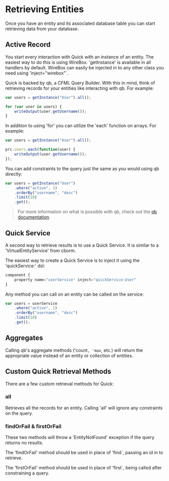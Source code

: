 # Retrieving Entities

Once you have an entity and its associated database table you can start retrieving data from your database.

## Active Record

You start every interaction with Quick with an instance of an entity. The easiest way to do this is using WireBox. 'getInstance' is available in all handlers by default. WireBox can easily be injected in to any other class you need using 'inject="wirebox"`.

Quick is backed by qb, a CFML Query Builder. With this in mind, think of retrieving records for your entities like interacting with qb. For example:

```javascript
var users = getInstance("User").all();

for (var user in users) {
    writeOutput(user.getUsername());
}
```

In addition to using 'for' you can utilize the 'each' function on arrays. For example:

```javascript
var users = getInstance("User").all();

prc.users.each(function(user) {
    writeOutput(user.getUsername());
});
```

You can add constraints to the query just the same as you would using qb directly:

```javascript
var users = getInstance("User")
    .where("active", 1)
    .orderBy("username", "desc")
    .limit(10)
    .get();
```

> For more information on what is possible with qb, check out the [qb documentation](https://qb.ortusbooks.com).

## Quick Service

A second way to retrieve results is to use a Quick Service. It is similar to a 'VirtualEntityService' from cborm.

The easiest way to create a Quick Service is to inject it using the 'quickService:' dsl:

```javascript
component {
    property name="userService" inject="quickService:User"
}
```

Any method you can call on an entity can be called on the service:

```javascript
var users = userService
    .where("active", 1)
    .orderBy("username", "desc")
    .limit(10)
    .get();
```

## Aggregates

Calling qb's aggregate methods \('count`, 'max`, etc.\) will return the appropriate value instead of an entity or collection of entities.

## Custom Quick Retrieval Methods

There are a few custom retrieval methods for Quick:

### all

Retrieves all the records for an entity. Calling 'all' will ignore any constraints on the query.

### findOrFail & firstOrFail

These two methods will throw a 'EntityNotFound' exception if the query returns no results.

The 'findOrFail' method should be used in place of 'find`, passing an id in to retrieve.

The 'firstOrFail' method should be used in place of 'first`, being called after constraining a query.

